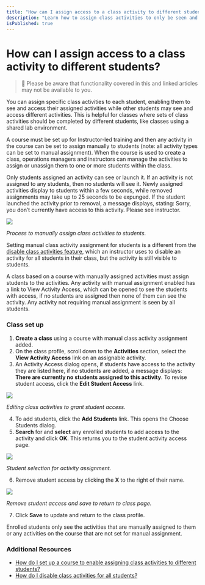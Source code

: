 ```yaml
---
title: "How can I assign access to a class activity to different students?"
description: "Learn how to assign class activities to only be seen and launched by specific students."
isPublished: true
---
```


# How can I assign access to a class activity to different students?

> :small_blue_diamond: Please be aware that functionality covered in this and linked articles may not be available to you.

You can assign specific class activities to each student, enabling them to see and access their assigned activities while other students may see and access different activities. This is helpful for classes where sets of class activities should be completed by different students, like classes using a shared lab environment. 

A course must be set up for Instructor-led training and then any activity in the course can be set to assign manually to students (note: all activity types can be set to manual assignment). When the course is used to create a class, operations managers and instructors can manage the activities to assign or unassign them to one or more students within the class. 

Only students assigned an activity can see or launch it. If an activity is not assigned to any students, then no students will see it. Newly assigned activities display to students within a few seconds, while removed assignments may take up to 25 seconds to be expunged. If the student launched the activity prior to removal, a message displays, stating: Sorry, you don’t currently have access to this activity. Please see instructor.

![](/tms/images/assign-class-activity-process.png)
 

*Process to manually assign class activities to students.*

Setting manual class activity assignment for students is a different from the [disable class activities feature](/tms/instructors/instructor-prep-and-classes/disable-class-activities.md), which an instructor uses to disable an activity for all students in their class, but the activity is still visible to students. 

A class based on a course with manually assigned activities must assign students to the activities. Any activity with manual assignment enabled has a link to View Activity Access, which can be opened to see the students with access, if no students are assigned then none of them can see the activity. Any activity not requiring manual assignment is seen by all students.

### Class set up

1.	**Create a class** using a course with manual class activity assignment added.
1.	On the class profile, scroll down to the **Activities** section, select the **View Activity Access** link on an assignable activity.
1.	An Activity Access dialog opens, if students have access to the activity they are listed here, if no students are added, a message displays: **There are currently no students assigned to this activity**. To revise student access, click the **Edit Student Access** link.

![](/tms/images/class-edit-student-access.png)
 
*Editing class activities to grant student access.*

4.	To add students, click the **Add Students** link. This opens the Choose Students dialog.
5.	**Search** for and **select** any enrolled students to add access to the activity and click **OK**. This returns you to the student activity access page.

![](/tms/images/activity-assignment-student-chooser.png)
 
*Student selection for activity assignment.*

6.	Remove student access by clicking the **X** to the right of their name.

![](/tms/images/remove-student-access.png)


 
*Remove student access and save to return to class page.*

7.	Click **Save** to update and return to the class profile.

Enrolled students only see the activities that are manually assigned to them or any activities on the course that are not set for manual assignment.


### Additional Resources
- [How do I set up a course to enable assigning class activities to different students?](tms/tms-administrators/courses-and-activities/labs/course-enable-assigning-class-activities.md)
- [How do I disable class activities for all students?](/tms/instructors/instructor-prep-and-classes/disable-class-activities.md)

